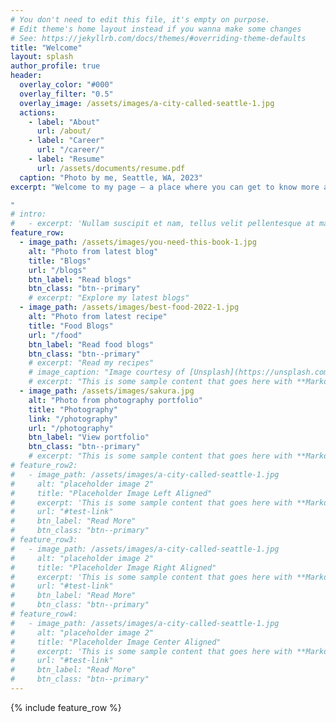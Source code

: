 ```yaml
---
# You don't need to edit this file, it's empty on purpose.
# Edit theme's home layout instead if you wanna make some changes
# See: https://jekyllrb.com/docs/themes/#overriding-theme-defaults
title: "Welcome"
layout: splash
author_profile: true
header:
  overlay_color: "#000"
  overlay_filter: "0.5"
  overlay_image: /assets/images/a-city-called-seattle-1.jpg
  actions:
    - label: "About"
      url: /about/
    - label: "Career"
      url: "/career/"
    - label: "Resume"
      url: /assets/documents/resume.pdf
  caption: "Photo by me, Seattle, WA, 2023"
excerpt: "Welcome to my page — a place where you can get to know more about me, explore my works, and share in my interests.

"
# intro:
#   - excerpt: 'Nullam suscipit et nam, tellus velit pellentesque at malesuada, enim eaque. Quis nulla, netus tempor in diam gravida tincidunt, *proin faucibus* voluptate felis id sollicitudin. Centered with `type="center"`'
feature_row:
  - image_path: /assets/images/you-need-this-book-1.jpg
    alt: "Photo from latest blog"
    title: "Blogs"
    url: "/blogs"
    btn_label: "Read blogs"
    btn_class: "btn--primary"
    # excerpt: "Explore my latest blogs"
  - image_path: /assets/images/best-food-2022-1.jpg
    alt: "Photo from latest recipe"
    title: "Food Blogs"
    url: "/food"
    btn_label: "Read food blogs"
    btn_class: "btn--primary"
    # excerpt: "Read my recipes"
    # image_caption: "Image courtesy of [Unsplash](https://unsplash.com/)"
    # excerpt: "This is some sample content that goes here with **Markdown** formatting."
  - image_path: /assets/images/sakura.jpg
    alt: "Photo from photography portfolio"
    title: "Photography"
    link: "/photography"
    url: "/photography"
    btn_label: "View portfolio"
    btn_class: "btn--primary"
    # excerpt: "This is some sample content that goes here with **Markdown** formatting."
# feature_row2:
#   - image_path: /assets/images/a-city-called-seattle-1.jpg
#     alt: "placeholder image 2"
#     title: "Placeholder Image Left Aligned"
#     excerpt: 'This is some sample content that goes here with **Markdown** formatting. Left aligned with `type="left"`'
#     url: "#test-link"
#     btn_label: "Read More"
#     btn_class: "btn--primary"
# feature_row3:
#   - image_path: /assets/images/a-city-called-seattle-1.jpg
#     alt: "placeholder image 2"
#     title: "Placeholder Image Right Aligned"
#     excerpt: 'This is some sample content that goes here with **Markdown** formatting. Right aligned with `type="right"`'
#     url: "#test-link"
#     btn_label: "Read More"
#     btn_class: "btn--primary"
# feature_row4:
#   - image_path: /assets/images/a-city-called-seattle-1.jpg
#     alt: "placeholder image 2"
#     title: "Placeholder Image Center Aligned"
#     excerpt: 'This is some sample content that goes here with **Markdown** formatting. Centered with `type="center"`'
#     url: "#test-link"
#     btn_label: "Read More"
#     btn_class: "btn--primary"
---
```


<!-- {% include feature_row id="intro" type="center" %} -->

{% include feature_row %}

<!-- {% include feature_row id="feature_row2" type="left" %} -->

<!-- {% include feature_row id="feature_row3" type="right" %} -->

<!-- {% include feature_row id="feature_row4" type="center" %} -->

